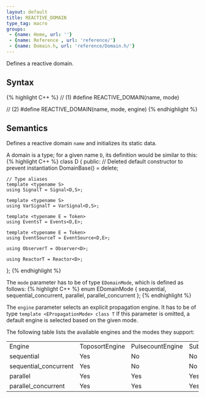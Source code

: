 ```yaml
---
layout: default
title: REACTIVE_DOMAIN
type_tag: macro
groups: 
 - {name: Home, url: ''}
 - {name: Reference , url: 'reference/'}
 - {name: Domain.h, url: 'reference/Domain.h/'}
---
```


Defines a reactive domain.

## Syntax
{% highlight C++ %}
// (1)
#define REACTIVE_DOMAIN(name, mode)

// (2)
#define REACTIVE_DOMAIN(name, mode, engine)
{% endhighlight %}

## Semantics
Defines a reactive domain `name` and initializes its static data.

A domain is a type; for a given name `D`, its definition would be similar to this:
{% highlight C++ %}
class D
{
public:
    // Deleted default constructor to prevent instantiation
    DomainBase() = delete;

    // Type aliases
    template <typename S>
    using SignalT = Signal<D,S>;

    template <typename S>
    using VarSignalT = VarSignal<D,S>;

    template <typename E = Token>
    using EventsT = Events<D,E>;

    template <typename E = Token>
    using EventSourceT = EventSource<D,E>;

    using ObserverT = Observer<D>;

    using ReactorT = Reactor<D>;
};
{% endhighlight %}

The `mode` parameter has to be of type `EDomainMode`, which is defined as follows:
{% highlight C++ %}
enum EDomainMode
{
    sequential,
    sequential_concurrent,
    parallel,
	parallel_concurrent
};
{% endhighlight %}

The `engine` parameter selects an explicit propagation engine.
It has to be of type `template <EPropagationMode> class T`
If this parameter is omitted, a default engine is selected based on the given mode.

The following table lists the available engines and the modes they support:

<table>
<tr>
	<td>Engine</td>
	<td>ToposortEngine</td>
	<td>PulsecountEngine</td>
	<td>SubtreeEngine</td>
</tr>
<tr>
	<td>sequential</td>
	<td>Yes</td>
	<td>No</td>
	<td>No</td>
</tr>
<tr>
	<td>sequential_concurrent</td>
	<td>Yes</td>
	<td>No</td>
	<td>No</td>
</tr>
<tr>
	<td>parallel</td>
	<td>Yes</td>
	<td>Yes</td>
	<td>Yes</td>
</tr>
<tr>
	<td>parallel_concurrent</td>
	<td>Yes</td>
	<td>Yes</td>
	<td>Yes</td>
</tr>
</table>